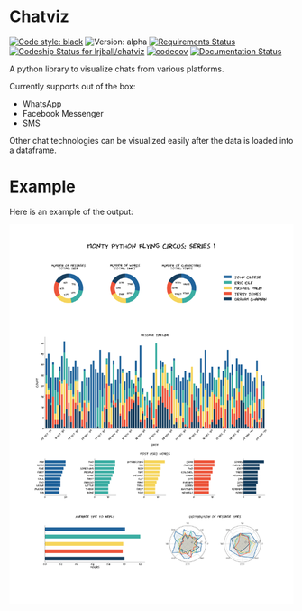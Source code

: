 # Chatviz
[![Code style: black](https://img.shields.io/badge/code%20style-black-000000.svg)](https://github.com/psf/black)
![Version: alpha](https://img.shields.io/badge/version-alpha-blue)
[![Requirements Status](https://requires.io/github/lrjball/chatviz/requirements.svg?branch=master)](https://requires.io/github/lrjball/chatviz/requirements/?branch=master)
[![Codeship Status for lrjball/chatviz](https://app.codeship.com/projects/6cc088d0-ce0a-0138-899a-226c0c0d9cee/status?branch=master)](https://app.codeship.com/projects/407691)
[![codecov](https://codecov.io/gh/lrjball/chatviz/branch/master/graph/badge.svg)](https://codecov.io/gh/lrjball/chatviz)
[![Documentation Status](https://readthedocs.org/projects/chatviz/badge/?version=latest)](https://chatviz.readthedocs.io/en/latest/?badge=latest)



A python library to visualize chats from various platforms.

Currently supports out of the box:
 - WhatsApp
 - Facebook Messenger
 - SMS
 
Other chat technologies can be visualized easily after the data is loaded into a dataframe.


# Example

Here is an example of the output:

![Flying circus visualization](examples/example.svg)
